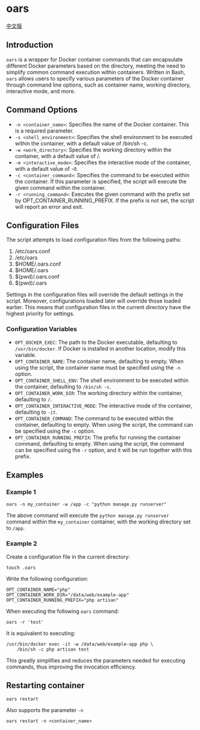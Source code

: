 # oars

[中文版](https://github.com/xwsoul/oars/blob/main/README_zh.md)

## Introduction

`oars` is a wrapper for Docker container commands that can encapsulate different Docker parameters based on the directory, meeting the need to simplify common command execution within containers. Written in Bash, `oars` allows users to specify various parameters of the Docker container through command line options, such as container name, working directory, interactive mode, and more.

## Command Options

* `-n <container_name>`: Specifies the name of the Docker container. This is a required parameter.
* `-s <shell_environment>`: Specifies the shell environment to be executed within the container, with a default value of /bin/sh -c.
* `-w <work_directory>`: Specifies the working directory within the container, with a default value of /.
* `-m <interactive_mode>`: Specifies the interactive mode of the container, with a default value of -it.
* `-c <container_command>`: Specifies the command to be executed within the container. If this parameter is specified, the script will execute the given command within the container.
* `-r <running_command>`: Executes the given command with the prefix set by OPT_CONTAINER_RUNNING_PREFIX. If the prefix is not set, the script will report an error and exit.

## Configuration Files

The script attempts to load configuration files from the following paths:

1. /etc/oars.conf
2. /etc/oars
3. $HOME/.oars.conf
4. $HOME/.oars
5. $(pwd)/.oars.conf
6. $(pwd)/.oars

Settings in the configuration files will override the default settings in the script. Moreover, configurations loaded later will override those loaded earlier. This means that configuration files in the current directory have the highest priority for settings.

### Configuration Variables

* `OPT_DOCKER_EXEC`: The path to the Docker executable, defaulting to `/usr/bin/docker`. If Docker is installed in another location, modify this variable.
* `OPT_CONTAINER_NAME`: The container name, defaulting to empty. When using the script, the container name must be specified using the `-n` option.
* `OPT_CONTAINER_SHELL_ENV`: The shell environment to be executed within the container, defaulting to `/bin/sh -c`.
* `OPT_CONTAINER_WORK_DIR`: The working directory within the container, defaulting to `/`.
* `OPT_CONTAINER_INTERACTIVE_MODE`: The interactive mode of the container, defaulting to `-it`.
* `OPT_CONTAINER_COMMAND`: The command to be executed within the container, defaulting to empty. When using the script, the command can be specified using the `-c` option.
* `OPT_CONTAINER_RUNNING_PREFIX`: The prefix for running the container command, defaulting to empty. When using the script, the command can be specified using the `-r` option, and it will be run together with this prefix.

## Examples

### Example 1

```shell
oars -n my_container -w /app -c "python manage.py runserver"
```

The above command will execute the `python manage.py runserver` command within the `my_container` container, with the working directory set to `/app`.

### Example 2

Create a configuration file in the current directory:

```shell
touch .oars
```

Write the following configuration:

```shell
OPT_CONTAINER_NAME="php"
OPT_CONTAINER_WORK_DIR="/data/web/example-app"
OPT_CONTAINER_RUNNING_PREFIX="php artisan"
```

When executing the following `oars` command:

```shell
oars -r 'test'
```

It is equivalent to executing:

```docker
/usr/bin/docker exec -it -w /data/web/example-app php \
    /bin/sh -c php artisan test
```

This greatly simplifies and reduces the parameters needed for executing commands, thus improving the invocation efficiency.

## Restarting container

```shell
oars restart
```

Also supports the parameter `-n`

```shell
oars restart -n <container_name>
```